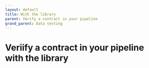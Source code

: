 ```yaml
---
layout: default
title: With the library
parent: Verify a contract in your pipeline
grand_parent: Data testing
---
```

# Veriify a contract in your pipeline with the library